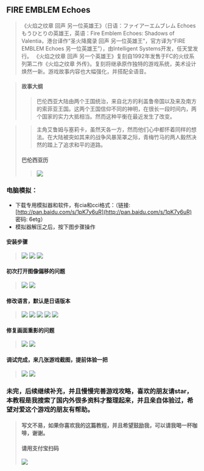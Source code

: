 ## FIRE EMBLEM Echoes
> 《火焰之纹章 回声 另一位英雄王》（日语：ファイアーエムブレム Echoes もうひとりの英雄王，英语：Fire Emblem Echoes: Shadows of Valentia，港台译作“圣火降魔录 回声 另一位英雄王”，官方译为“FIRE EMBLEM Echoes 另一位英雄王”），由Intelligent Systems开发，任天堂发行。
> 《火焰之纹章 回声 另一个英雄王》复刻自1992年发售于FC的火纹系列第二作《火焰之纹章 外传》。复刻将继承原作独特的游戏系统，美术设计焕然一新。游戏故事内容也大幅强化，并搭配全语音。

> #### 故事大纲
>> 巴伦西亚大陆由两个王国统治，来自北方的利盖鲁帝国以及来及南方的索菲亚王国。这两个王国信仰不同的神明，在很长一段时间内，两个国家的实力大抵相当。然而这种平衡在最近发生了改变。

>> 主角艾鲁姆与塞莉卡，虽然天各一方，然而他们心中都怀着同样的想法。在大陆被突如其来的战争风暴笼罩之际，青梅竹马的两人毅然决然的踏上了追求和平的道路。
> #### 巴伦西亚历
>> ![](http://os15c15vv.bkt.clouddn.com/QQ%E5%9B%BE%E7%89%8720170625130224.png)

### 电脑模拟：
- 下载专用模拟器和软件，有cia和cci格式：（链接: [http://pan.baidu.com/s/1pK7y6uR](http://pan.baidu.com/s/1pK7y6uR) 密码: 6etg）
- 模拟器解压之后，按下图步骤操作
#### 安装步骤
> ![](http://os15c15vv.bkt.clouddn.com/QQ%E5%9B%BE%E7%89%8720170624101449.png)
> ![](http://os15c15vv.bkt.clouddn.com/QQ%E5%9B%BE%E7%89%8720170624103020.png)
> ![](http://os15c15vv.bkt.clouddn.com/QQ%E5%9B%BE%E7%89%8720170624103138.png)
#### 初次打开图像偏移的问题
> ![](http://os15c15vv.bkt.clouddn.com/QQ%E5%9B%BE%E7%89%8720170624105021.png)
> ![](http://os15c15vv.bkt.clouddn.com/QQ%E5%9B%BE%E7%89%8720170624105050.png)
#### 修改语言，默认是日语版本
> ![](http://os15c15vv.bkt.clouddn.com/QQ%E5%9B%BE%E7%89%8720170624105356.png)
> ![](http://os15c15vv.bkt.clouddn.com/QQ%E5%9B%BE%E7%89%8720170624105455.png)
> ![](http://os15c15vv.bkt.clouddn.com/QQ%E5%9B%BE%E7%89%8720170624105540.png)
> ![](http://os15c15vv.bkt.clouddn.com/QQ%E5%9B%BE%E7%89%8720170624105628.png)
> ![](http://os15c15vv.bkt.clouddn.com/QQ%E5%9B%BE%E7%89%8720170624105657.png)
#### 修复画面重影的问题
> ![](http://os15c15vv.bkt.clouddn.com/QQ%E5%9B%BE%E7%89%8720170624105938.png)
> ![](http://os15c15vv.bkt.clouddn.com/QQ%E5%9B%BE%E7%89%8720170624110032.png)
#### 调试完成，来几张游戏截图，提前体验一把
> ![](http://os15c15vv.bkt.clouddn.com/QQ%E5%9B%BE%E7%89%8720170624105256.png)
> ![](http://os15c15vv.bkt.clouddn.com/QQ%E5%9B%BE%E7%89%8720170624105826.png)

### 未完，后续继续补充，并且慢慢完善游戏攻略，喜欢的朋友请star，本教程是我搜索了国内外很多资料才整理起来，并且亲自体验过，希望对爱这个游戏的朋友有帮助。
> #### 写文不易，如果你喜欢我的这篇教程，并且希望鼓励我，可以请我喝一杯咖啡，谢谢。
> #### 请用支付宝扫码
> ![](http://os15c15vv.bkt.clouddn.com/QQ%E5%9B%BE%E7%89%8720170624112116.png)
